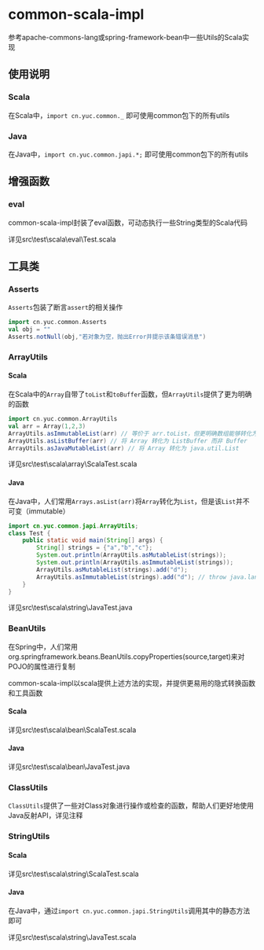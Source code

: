 # common-scala-impl
参考apache-commons-lang或spring-framework-bean中一些Utils的Scala实现
## 使用说明
### Scala
在Scala中，`import cn.yuc.common._` 即可使用common包下的所有utils
### Java
在Java中，`import cn.yuc.common.japi.*;` 即可使用common包下的所有utils

## 增强函数
### eval
common-scala-impl封装了eval函数，可动态执行一些String类型的Scala代码

详见src\test\scala\eval\Test.scala
## 工具类
### Asserts
`Asserts`包装了断言`assert`的相关操作
```scala
import cn.yuc.common.Asserts
val obj = ""
Asserts.notNull(obj,"若对象为空，抛出Error并提示该条错误消息")
```

### ArrayUtils
#### Scala
在Scala中的`Array`自带了`toList`和`toBuffer`函数，但`ArrayUtils`提供了更为明确的函数
```scala
import cn.yuc.common.ArrayUtils
val arr = Array(1,2,3)
ArrayUtils.asImmutableList(arr) // 等价于 arr.toList，但更明确数组能够转化为不可变列表
ArrayUtils.asListBuffer(arr) // 将 Array 转化为 ListBuffer 而非 Buffer
ArrayUtils.asJavaMutableList(arr) // 将 Array 转化为 java.util.List
```
详见src\test\scala\array\ScalaTest.scala
#### Java
在Java中，人们常用`Arrays.asList(arr)`将`Array`转化为`List`，但是该`List`并不可变（immutable）
```java
import cn.yuc.common.japi.ArrayUtils;
class Test {
    public static void main(String[] args) {
        String[] strings = {"a","b","c"};
        System.out.println(ArrayUtils.asMutableList(strings));
        System.out.println(ArrayUtils.asImmutableList(strings));
        ArrayUtils.asMutableList(strings).add("d");
        ArrayUtils.asImmutableList(strings).add("d"); // throw java.lang.UnsupportedOperationException
    }
}
```
详见src\test\scala\string\JavaTest.java
### BeanUtils
在Spring中，人们常用org.springframework.beans.BeanUtils.copyProperties(source,target)来对POJO的属性进行复制

common-scala-impl以scala提供上述方法的实现，并提供更易用的隐式转换函数和工具函数
#### Scala
详见src\test\scala\bean\ScalaTest.scala

#### Java
详见src\test\scala\bean\JavaTest.java


### ClassUtils
`ClassUtils`提供了一些对Class对象进行操作或检查的函数，帮助人们更好地使用Java反射API，详见注释

### StringUtils
#### Scala
详见src\test\scala\string\ScalaTest.scala
#### Java
在Java中，通过`import cn.yuc.common.japi.StringUtils`调用其中的静态方法即可

详见src\test\scala\string\JavaTest.scala

